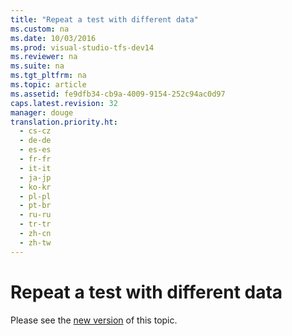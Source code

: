 ```yaml
---
title: "Repeat a test with different data"
ms.custom: na
ms.date: 10/03/2016
ms.prod: visual-studio-tfs-dev14
ms.reviewer: na
ms.suite: na
ms.tgt_pltfrm: na
ms.topic: article
ms.assetid: fe9dfb34-cb9a-4009-9154-252c94ac0d97
caps.latest.revision: 32
manager: douge
translation.priority.ht: 
  - cs-cz
  - de-de
  - es-es
  - fr-fr
  - it-it
  - ja-jp
  - ko-kr
  - pl-pl
  - pt-br
  - ru-ru
  - tr-tr
  - zh-cn
  - zh-tw
---
```

# Repeat a test with different data
Please see the [new version](https://www.visualstudio.com/docs/test/manual-exploratory-testing/repeat-test-with-different-data) of this topic.